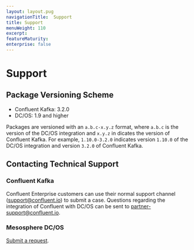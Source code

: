 ```yaml
---
layout: layout.pug
navigationTitle:  Support
title: Support
menuWeight: 110
excerpt:
featureMaturity:
enterprise: false
---
```


<!-- This source repo for this topic is https://github.com/mesosphere/confluent -->


# Support

<a name="package-versioning-scheme"></a>
## Package Versioning Scheme

- Confluent Kafka: 3.2.0
- DC/OS: 1.9 and higher

Packages are versioned with an `a.b.c-x.y.z` format, where `a.b.c` is the version of the DC/OS integration and `x.y.z` in dicates the version of Confluent Kafka. For example, `1.10.0-3.2.0` indicates version `1.10.0` of the DC/OS integration and version `3.2.0` of Confluent Kafka.

<a name="contacting-technical-support"></a>
## Contacting Technical Support

### Confluent Kafka

Confluent Enterprise customers can use their normal support channel (support@confluent.io) to submit a case. Questions regarding the integration of Confluent with DC/OS can be sent to partner-support@confluent.io.

### Mesosphere DC/OS
[Submit a request](https://support.mesosphere.com/hc/en-us/requests/new).
